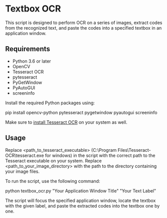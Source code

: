 # Textbox OCR

This script is designed to perform OCR on a series of images, extract codes from the recognized text, and paste the codes into a specified textbox in an application window.

## Requirements

- Python 3.6 or later
- OpenCV
- Tesseract OCR
- pytesseract
- PyGetWindow
- PyAutoGUI
- screeninfo

Install the required Python packages using:

pip install opencv-python pytesseract pygetwindow pyautogui screeninfo

Make sure to [install Tesseract OCR](https://tesseract-ocr.github.io/tessdoc/Installation.html) on your system as well.

## Usage

Replace <path_to_tesseract_executable> (C:\Program Files\Tesseract-OCR\tesseract.exe for windows) in the script with the correct path to the Tesseract executable on your system. Replace <path_to_your_image_directory> with the path to the directory containing your image files.

To run the script, use the following command:

python textbox_ocr.py "Your Application Window Title" "Your Text Label"

The script will focus the specified application window, locate the textbox with the given label, and paste the extracted codes into the textbox one by one.
